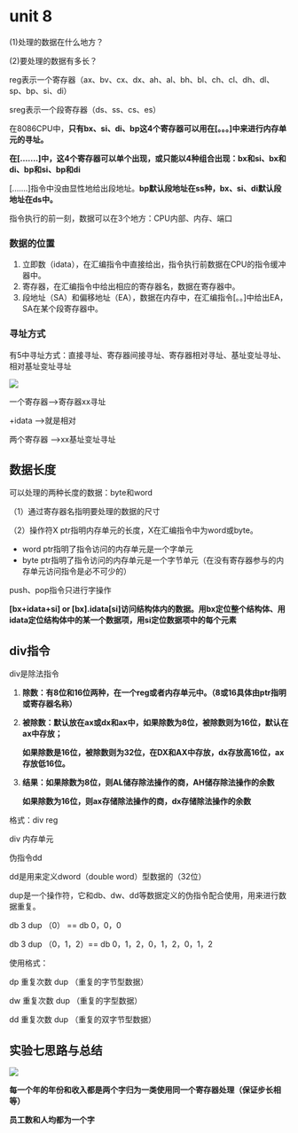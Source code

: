 # unit 8

(1)处理的数据在什么地方？

(2)要处理的数据有多长？



reg表示一个寄存器（ax、bv、cx、dx、ah、al、bh、bl、ch、cl、dh、dl、sp、bp、si、di）

sreg表示一个段寄存器（ds、ss、cs、es）



在8086CPU中，**只有bx、si、di、bp这4个寄存器可以用在[。。。]中来进行内存单元的寻址。**

**在[.......]中，这4个寄存器可以单个出现，或只能以4种组合出现：bx和si、bx和di、bp和si、bp和di**

[.......]指令中没由显性地给出段地址。**bp默认段地址在ss种，bx、si、di默认段地址在ds中。**



指令执行的前一刻，数据可以在3个地方：CPU内部、内存、端口



### 数据的位置

1. 立即数（idata），在汇编指令中直接给出，指令执行前数据在CPU的指令缓冲器中。
2. 寄存器，在汇编指令中给出相应的寄存器名，数据在寄存器中。
3. 段地址（SA）和偏移地址（EA），数据在内存中，在汇编指令[。。]中给出EA，SA在某个段寄存器中。



### 寻址方式

有5中寻址方式：直接寻址、寄存器间接寻址、寄存器相对寻址、基址变址寻址、相对基址变址寻址

![](https://img-blog.csdnimg.cn/20200201150509558.PNG?x-oss-process=image/watermark,type_ZmFuZ3poZW5naGVpdGk,shadow_10,text_aHR0cHM6Ly9ibG9nLmNzZG4ubmV0L3FxXzQzNTUwODkw,size_16,color_FFFFFF,t_70)

一个寄存器-->寄存器xx寻址

+idata -->就是相对

两个寄存器 -->xx基址变址寻址

## 数据长度

可以处理的两种长度的数据：byte和word

（1）通过寄存器名指明要处理的数据的尺寸

（2）操作符X ptr指明内存单元的长度，X在汇编指令中为word或byte。

- word ptr指明了指令访问的内存单元是一个字单元
- byte ptr指明了指令访问的内存单元是一个字节单元（在没有寄存器参与的内存单元访问指令是必不可少的）

push、pop指令只进行字操作



**[bx+idata+si] or [bx].idata[si]访问结构体内的数据。用bx定位整个结构体、用idata定位结构体中的某一个数据项，用si定位数据项中的每个元素**



## div指令

div是除法指令

1. **除数：有8位和16位两种，在一个reg或者内存单元中。（8或16具体由ptr指明或寄存器名称）**

2. **被除数：默认放在ax或dx和ax中，如果除数为8位，被除数则为16位，默认在ax中存放；**

   **如果除数是16位，被除数则为32位，在DX和AX中存放，dx存放高16位，ax存放低16位。**

3. **结果：如果除数为8位，则AL储存除法操作的商，AH储存除法操作的余数**

   **如果除数为16位，则ax存储除法操作的商，dx存储除法操作的余数**

格式：div reg

div 内存单元



伪指令dd

dd是用来定义dword（double word）型数据的（32位）



dup是一个操作符，它和db、dw、dd等数据定义的伪指令配合使用，用来进行数据重复。

db 3 dup （0）    == db 0，0，0

db 3 dup （0，1，2）== db 0，1，2，0，1，2，0，1，2

使用格式：

dp 重复次数 dup （重复的字节型数据）

dw 重复次数 dup （重复的字型数据）

dd 重复次数 dup （重复的双字节型数据）

## 实验七思路与总结

![](https://img-blog.csdnimg.cn/20200202135846997.PNG?x-oss-process=image/watermark,type_ZmFuZ3poZW5naGVpdGk,shadow_10,text_aHR0cHM6Ly9ibG9nLmNzZG4ubmV0L3FxXzQzNTUwODkw,size_16,color_FFFFFF,t_70)

**每一个年的年份和收入都是两个字归为一类使用同一个寄存器处理（保证步长相等）**

**员工数和人均都为一个字**

